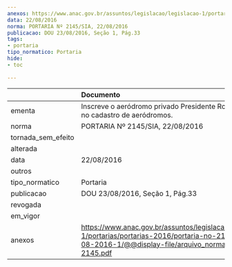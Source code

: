 ```yaml
---
anexos: https://www.anac.gov.br/assuntos/legislacao/legislacao-1/portarias/portarias-2016/portaria-no-2145-sia-22-08-2016-1/@@display-file/arquivo_norma/PA2016-2145.pdf
data: 22/08/2016
norma: PORTARIA Nº 2145/SIA, 22/08/2016
publicacao: DOU 23/08/2016, Seção 1, Pág.33
tags:
- portaria
tipo_normatico: Portaria
hide: 
- toc 
 
---
```


|                    | Documento                                                                                                                                                        |
|:-------------------|:-----------------------------------------------------------------------------------------------------------------------------------------------------------------|
| ementa             | Inscreve o aeródromo privado Presidente Roosevelt (AM) no cadastro de aeródromos.                                                                                |
| norma              | PORTARIA Nº 2145/SIA, 22/08/2016                                                                                                                                 |
| tornada_sem_efeito |                                                                                                                                                                  |
| alterada           |                                                                                                                                                                  |
| data               | 22/08/2016                                                                                                                                                       |
| outros             |                                                                                                                                                                  |
| tipo_normatico     | Portaria                                                                                                                                                         |
| publicacao         | DOU 23/08/2016, Seção 1, Pág.33                                                                                                                                  |
| revogada           |                                                                                                                                                                  |
| em_vigor           |                                                                                                                                                                  |
| anexos             | https://www.anac.gov.br/assuntos/legislacao/legislacao-1/portarias/portarias-2016/portaria-no-2145-sia-22-08-2016-1/@@display-file/arquivo_norma/PA2016-2145.pdf |